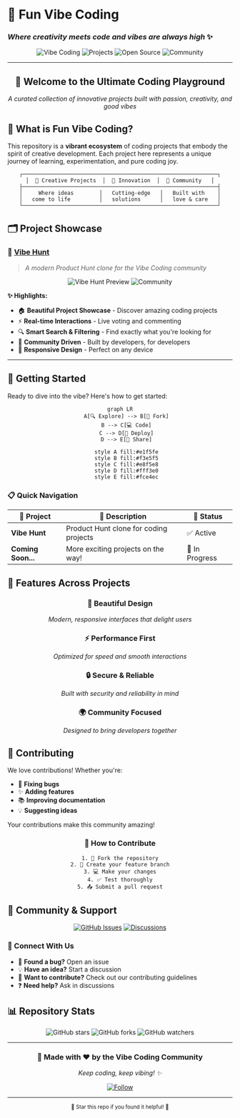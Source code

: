 # 🌟 Fun Vibe Coding
### *Where creativity meets code and vibes are always high* ✨

<div align="center">

![Vibe Coding](https://img.shields.io/badge/🚀_Vibe-Coding-purple?style=for-the-badge&labelColor=6366f1&color=8b5cf6)
![Projects](https://img.shields.io/badge/Projects-Collection-ff6b6b?style=for-the-badge)
![Open Source](https://img.shields.io/badge/Open-Source-green?style=for-the-badge&logo=github&logoColor=white)
![Community](https://img.shields.io/badge/Community-Driven-orange?style=for-the-badge)

</div>

---

<div align="center">
  <h2>🎯 Welcome to the Ultimate Coding Playground</h2>
  <p><em>A curated collection of innovative projects built with passion, creativity, and good vibes</em></p>
</div>

## 🌈 What is Fun Vibe Coding?

This repository is a **vibrant ecosystem** of coding projects that embody the spirit of creative development. Each project here represents a unique journey of learning, experimentation, and pure coding joy.

<div align="center">

```
┌─────────────────────────────────────────────────────────────┐
│  🎨 Creative Projects  │  🚀 Innovation  │  🤝 Community   │
├─────────────────────────────────────────────────────────────┤
│     Where ideas        │   Cutting-edge   │   Built with    │
│   come to life         │   solutions      │   love & care   │
└─────────────────────────────────────────────────────────────┘
```

</div>

## 🗂️ Project Showcase

### 🎯 [Vibe Hunt](./vibehunt/)
> *A modern Product Hunt clone for the Vibe Coding community*

<div align="center">

![Vibe Hunt Preview](https://img.shields.io/badge/Status-Live-success?style=flat-square&logo=rocket)
![Community](https://img.shields.io/badge/Community-Project-blue?style=flat-square&logo=users)

</div>

**✨ Highlights:**
- 🏠 **Beautiful Project Showcase** - Discover amazing coding projects
- ⚡ **Real-time Interactions** - Live voting and commenting
- 🔍 **Smart Search & Filtering** - Find exactly what you're looking for
- 👥 **Community Driven** - Built by developers, for developers
- 📱 **Responsive Design** - Perfect on any device

---

## 🚀 Getting Started

Ready to dive into the vibe? Here's how to get started:

<div align="center">

```mermaid
graph LR
    A[🔍 Explore] --> B[🍴 Fork]
    B --> C[💻 Code]
    C --> D[🚀 Deploy]
    D --> E[🎉 Share]
    
    style A fill:#e1f5fe
    style B fill:#f3e5f5
    style C fill:#e8f5e8
    style D fill:#fff3e0
    style E fill:#fce4ec
```

</div>

### 📋 Quick Navigation

| 🎯 Project | 📝 Description | 🔗 Status |
|------------|----------------|-----------|
| **Vibe Hunt** | Product Hunt clone for coding projects | ✅ Active |
| **Coming Soon...** | More exciting projects on the way! | 🚧 In Progress |

## 🌟 Features Across Projects

<div align="center">

### 🎨 **Beautiful Design**
*Modern, responsive interfaces that delight users*

### ⚡ **Performance First**
*Optimized for speed and smooth interactions*

### 🔒 **Secure & Reliable**
*Built with security and reliability in mind*

### 🌍 **Community Focused**
*Designed to bring developers together*

</div>

## 🤝 Contributing

We love contributions! Whether you're:

- 🐛 **Fixing bugs**
- ✨ **Adding features** 
- 📚 **Improving documentation**
- 💡 **Suggesting ideas**

Your contributions make this community amazing!

<div align="center">

### 🎯 How to Contribute

```
1. 🍴 Fork the repository
2. 🌿 Create your feature branch
3. 💻 Make your changes
4. ✅ Test thoroughly
5. 📤 Submit a pull request
```

</div>

## 🌈 Community & Support

<div align="center">

[![GitHub Issues](https://img.shields.io/badge/Issues-Welcome-brightgreen?style=for-the-badge&logo=github)](../../issues)
[![Discussions](https://img.shields.io/badge/Discussions-Join%20Us-blue?style=for-the-badge&logo=github)](../../discussions)

</div>

### 💬 Connect With Us

- 🐛 **Found a bug?** Open an issue
- 💡 **Have an idea?** Start a discussion  
- 🤝 **Want to contribute?** Check out our contributing guidelines
- ❓ **Need help?** Ask in discussions

## 📊 Repository Stats

<div align="center">

![GitHub stars](https://img.shields.io/github/stars/yourusername/fun-vibe-coding?style=social)
![GitHub forks](https://img.shields.io/github/forks/yourusername/fun-vibe-coding?style=social)
![GitHub watchers](https://img.shields.io/github/watchers/yourusername/fun-vibe-coding?style=social)

</div>

---

<div align="center">

### 🎉 **Made with ❤️ by the Vibe Coding Community**

*Keep coding, keep vibing! ✨*

[![Follow](https://img.shields.io/badge/Follow-@VibeCoding-purple?style=for-the-badge&logo=github)](https://github.com/amirjlr)

</div>

---

<div align="center">
  <sub>🌟 Star this repo if you found it helpful! 🌟</sub>
</div>
